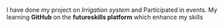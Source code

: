 I have done my project on *Irrigation system* and Participated in events. My learning **GitHub** on the **futureskills platform** which enhance my skills 
